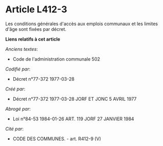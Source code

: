 # Article L412-3

Les conditions générales d'accès aux emplois communaux et les limites d'âge sont fixées par décret.

**Liens relatifs à cet article**

_Anciens textes_:

  - Code de l'administration communale 502

_Codifié par_:

  - Décret n°77-372 1977-03-28

_Créé par_:

  - Décret n°77-372 1977-03-28 JORF ET JONC 5 AVRIL 1977

_Abrogé par_:

  - Loi n°84-53 1984-01-26 ART. 119 JORF 27 JANVIER 1984

_Cité par_:

  - CODE DES COMMUNES. - art. R412-9 (V)
